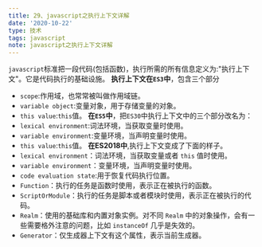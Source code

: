```yaml
---
title: 29、javascript之执行上下文详解
date: '2020-10-22'
type: 技术
tags: javascript
note: javascript之执行上下文详解
---
```

`javascript`标准把一段代码(包括函数)，执行所需的所有信息定义为:"执行上下文"。它是代码执行的基础设施。
**执行上下文在`ES3`中**，包含三个部分
+ `scope`:作用域，也常常被叫做作用域链。
+ `variable object`:变量对象，用于存储变量的对象。
+ `this value`:`this`值。
**在`ES5`中**，把`ES30`中执行上下文中的三个部分改名为：
+ `lexical environment`:词法环境，当获取变量时使用。
+ `variable environment`:变量环境，当声明变量时使用。
+ `this value`:`this`值。
**在ES2018中**,执行上下文变成了下面的样子。
+ `lexical environment`：词法环境，当获取变量或者 `this` 值时使用。
+ `variable environment`：变量环境，当声明变量时使用。
+ `code evaluation state`:用于恢复代码执行位置。
+ `Function`：执行的任务是函数时使用，表示正在被执行的函数。
+ `ScriptOrModule`：执行的任务是脚本或者模块时使用，表示正在被执行的代码。
+ `Realm`：使用的基础库和内置对象实例。对不同 `Realm` 中的对象操作，会有一些需要格外注意的问题，比如 `instanceOf` 几乎是失效的。
+ `Generator`：仅生成器上下文有这个属性，表示当前生成器。
